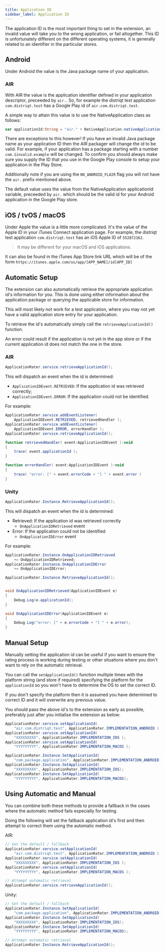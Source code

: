 ```yaml
---
title: Application ID
sidebar_label: Application ID
---
```



The application ID is the most important thing to set in the extension, an invalid value will take you to the wrong application, or fail altogether. This ID is unfortunately different on the different operating systems, it is generally related to an identifier in the particular stores. 


## Android

Under Android the value is the Java package name of your application.

### AIR 

With AIR the value is the application identifier defined in your application descriptor, preceeded by `air.`. So, for example the distriqt test application `com.distriqt.test` has a Google Play id of `air.com.distriqt.test`. 

A simple way to attain this value is to use the NativeApplication class as follows: 

```actionscript
var applicationId:String = "air." + NativeApplication.nativeApplication.applicationId;
```

There are exceptions to this however! If you have an invalid Java package name as your application ID then the AIR packager will change the id to be valid. For example, if your application has a package starting with a number `com.1invalid.example` will be changed. To confirm you should always make sure you supply the ID that you use in 
the Google Play console to setup your application in the Play Store.

Additionally note if you are using the `NO_ANDROID_FLAIR` flag you will not have the `air.` prefix mentioned above.

The default value uses the value from the NativeApplication applicationId variable, preceeded by `air.` which should be the valid id for your Android application in the Google Play store.



## iOS / tvOS / macOS

Under Apple the value is a little more complicated. It's the value of the Apple ID in your iTunes Connect application page. For example, the distriqt test application `com.distriqt.test` has an iOS Apple ID of `552872162`. 

> It may be different for your macOS and iOS applications.

It can also be found in the iTunes App Store link URL which will be of the form 
`https://itunes.apple.com/us/app/[APP_NAME]/id[APP_ID]`






## Automatic Setup 

The extension can also automatically retrieve the appropriate application id's information for you. This is done using either information about the application package or querying the applicable store for information.

This will most likely not work for a test application, where you may not yet have a valid application store entry for your application.

To retrieve the id's automatically simply call the `retrieveApplicationId()` function.

An error could result if the application is not yet in the app store or if the current application id does not match the one in the store.


### AIR 

```actionscript
ApplicationRater.service.retrieveApplicationId();
```

This will dispatch an event when the id is determined:

- `ApplicationIDEvent.RETRIEVED`: If the application id was retrieved correctly;
- `ApplicationIDEvent.ERROR`: If the application could not be identified.


For example:

```actionscript
ApplicationRater.service.addEventListener( 
    ApplicationIDEvent.RETRIEVED, retrievedHandler );
ApplicationRater.service.addEventListener( 
    ApplicationIDEvent.ERROR, errorHandler );
ApplicationRater.service.retrieveApplicationId();

function retrievedHandler( event:ApplicationIDEvent ):void 
{
    trace( event.applicationId );
}

function errorHandler( event:ApplicationIDEvent ):void 
{
    trace( "error: [" + event.errorCode + "] " + event.error )
}
```


### Unity


```csharp
ApplicationRater.Instance.RetrieveApplicationId();
```

This will dispatch an event when the id is determined:

- Retrieved: If the application id was retrieved correctly
	- `OnApplicationIDRetrieved` event
- Error: If the application could not be identified
	- `OnApplicationIDError` event


For example:

```csharp
ApplicationRater.Instance.OnApplicationIDRetrieved 
	+= OnApplicationIDRetrieved;
ApplicationRater.Instance.OnApplicationIDError 
	+= OnApplicationIDError;

ApplicationRater.Instance.RetrieveApplicationId();


void OnApplicationIDRetrieved(ApplicationIDEvent e)
{
	Debug.Log(e.applicationId);
}

void OnApplicationIDError(ApplicationIDEvent e)
{
	Debug.Log("error: [" + e.errorCode + "] " + e.error);
}
```



## Manual Setup

Manually setting the application id can be useful if you want to ensure the rating process is working during testing or other situations where you don't want to rely on the automatic retrieval. 

You can call the `setApplicationId()` function multiple times with the platform string (and store if required) specifying the platform for the `applicationId` so you won't have to determine the OS to set the correct ID. 

If you don't specify the platform then it is assumed you have determined to correct ID and it will overwrite any previous value.

You should pass the above id's to the extension as early as possible, preferably just after you 
initialise the extension as below:

```actionscript title="AIR"
ApplicationRater.service.setApplicationId( 
    "air.com.distriqt.test", ApplicationRater.IMPLEMENTATION_ANDROID );
ApplicationRater.service.setApplicationId( 
    "XXXXXXXXX", ApplicationRater.IMPLEMENTATION_IOS );
ApplicationRater.service.setApplicationId( 
    "YYYYYYYYY", ApplicationRater.IMPLEMENTATION_MACOS );
```

```csharp title="Unity"
ApplicationRater.Instance.SetApplicationId(
	"com.package.application", ApplicationRater.IMPLEMENTATION_ANDROID);
ApplicationRater.Instance.SetApplicationId(
	"XXXXXXXXX", ApplicationRater.IMPLEMENTATION_IOS);
ApplicationRater.Instance.SetApplicationId(
	"YYYYYYYYY", ApplicationRater.IMPLEMENTATION_MACOS);
```




## Using Automatic and Manual 

You can combine both these methods to provide a fallback in the cases where the automatic method fails especially for testing.

Doing the following will set the fallback application id's first and then attempt to correct them using the automatic method.

AIR:

```actionscript
// Set the default / fallback
ApplicationRater.service.setApplicationId( 
    "air.com.distriqt.test", ApplicationRater.IMPLEMENTATION_ANDROID );
ApplicationRater.service.setApplicationId( 
    "XXXXXXXXX", ApplicationRater.IMPLEMENTATION_IOS );
ApplicationRater.service.setApplicationId( 
    "YYYYYYYYY", ApplicationRater.IMPLEMENTATION_MACOS );

// Attempt automatic retrieval
ApplicationRater.service.retrieveApplicationId();
```


Unity:

```csharp
// Set the default / fallback
ApplicationRater.Instance.SetApplicationId(
	"com.package.application", ApplicationRater.IMPLEMENTATION_ANDROID);
ApplicationRater.Instance.SetApplicationId(
	"XXXXXXXXX", ApplicationRater.IMPLEMENTATION_IOS);
ApplicationRater.Instance.SetApplicationId(
	"YYYYYYYYY", ApplicationRater.IMPLEMENTATION_MACOS);

// Attempt automatic retrieval
ApplicationRater.Instance.RetrieveApplicationId();
```












